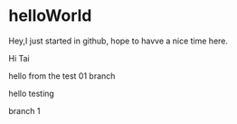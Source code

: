 # helloWorld

Hey,I just started in github, hope to havve a nice time here.


Hi Tai

hello from the test 01 branch


hello testing


branch 1